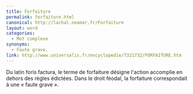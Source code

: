 ```yaml
---
title: Forfaiture
permalink: forfaiture.html
canonical: http://lachal.neamar.fr/Forfaiture
layout: word
categories:
  - Mot complexe
synonyms:
  - Faute grave.
link: http://www.universalis.fr/encyclopedie/T321732/FORFAITURE.htm
---
```


Du latin foris factura, le terme de forfaiture désigne l'action accomplie en dehors des règles édictées. Dans le droit féodal, la forfaiture correspondait à une « faute grave ».

